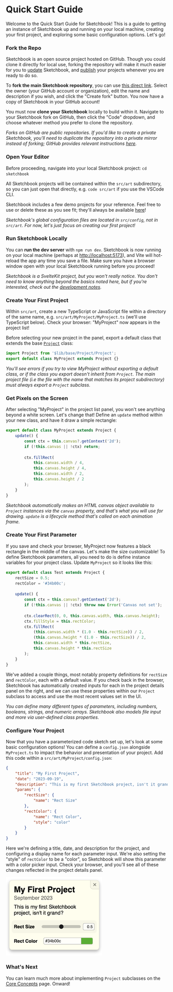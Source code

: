 # Quick Start Guide

Welcome to the Quick Start Guide for Sketchbook! This is a guide to getting an instance of Sketchbook up and running on your local machine, creating your first project, and exploring some basic configuration options. Let's go!

### Fork the Repo

Sketchbook is an open source project hosted on GitHub. Though you could clone it directly for local use, forking the repository will make it much easier for you to [update](updating.md) Sketchbook, and [publish](deploying.md) your projects whenever you are ready to do so.

To **fork the main Sketchbook repository**, you can use [this direct link](https://github.com/flatpickles/sketchbook/fork). Select the owner (your GitHub account or organization), edit the name and description if you wish, and click the "Create fork" button. You now have a copy of Sketchbook in your GitHub account!

You must now **clone your Sketchbook** locally to build within it. Navigate to your Sketchbook fork on GitHub, then click the "Code" dropdown, and choose whatever method you prefer to clone the repository.

_Forks on GitHub are public repositories. If you'd like to create a private Sketchbook, you'll need to duplicate the repository into a private mirror instead of forking; GitHub provides relevant instructions [here](https://docs.github.com/en/repositories/creating-and-managing-repositories/duplicating-a-repository)._

### Open Your Editor

Before proceeding, navigate into your local Sketchbook project: `cd sketchbook`

All Sketchbook projects will be contained within the `src/art` subdirectory, so you can just open that directly, e.g. `code src/art` if you use the VSCode CLI.

Sketchbook includes a few demo projects for your reference. Feel free to use or delete these as you see fit; they'll always be available [here](https://github.com/Longitude-Studio/sketchbook/tree/main/src/art)!

_Sketchbook's global configuration files are located in `src/config`, not in `src/art`. For now, let's just focus on creating our first project!_

### Run Sketchbook Locally

You can **run the dev server** with `npm run dev`. Sketchbook is now running on your local machine (perhaps at [http://localhost:5173](http://localhost:5173)), and Vite will hot-reload the app any time you save a file. Make sure you have a browser window open with your local Sketchbook running before you proceed!

_Sketchbook is a SvelteKit project, but you won't really notice. You don't need to know anything beyond the basics noted here, but if you're interested, check out the [development notes](dev-notes.md)._

### Create Your First Project

Within `src/art`, create a new TypeScript or JavaScript file within a directory of the same name, e.g. `src/art/MyProject/MyProject.ts` (we'll use TypeScript below). Check your browser: "MyProject" now appears in the project list!

Before selecting your new project in the panel, export a default class that extends the base [`Project`](https://github.com/flatpickles/sketchbook/blob/main/src/lib/base/Project/Project.ts) class:

```ts
import Project from '$lib/base/Project/Project';
export default class MyProject extends Project {}
```

_You'll see errors if you try to view MyProject without exporting a default class, or if the class you export doesn't inherit from `Project`. The main project file (i.e the file with the name that matches its project subdirectory) must always export a `Project` subclass._

### Get Pixels on the Screen

After selecting "MyProject" in the project list panel, you won't see anything beyond a white screen. Let's change that! Define an `update` method within your new class, and have it draw a simple rectangle:

```ts
export default class MyProject extends Project {
    update() {
        const ctx = this.canvas?.getContext('2d');
        if (!this.canvas || !ctx) return;

        ctx.fillRect(
            this.canvas.width / 4,
            this.canvas.height / 4,
            this.canvas.width / 2,
            this.canvas.height / 2
        );
    }
}
```

_Sketchbook automatically makes an HTML canvas object available to `Project` instances via the `canvas` property, and that's what you will use for drawing. `update` is a lifecycle method that's called on each animation frame._

### Create Your First Parameter

If you save and check your browser, MyProject now features a black rectangle in the middle of the canvas. Let's make the size customizable! To define Sketchbook parameters, all you need to do is define instance variables for your project class. Update `MyProject` so it looks like this:

```ts
export default class Test extends Project {
    rectSize = 0.5;
    rectColor = '#34b00c';

    update() {
        const ctx = this.canvas?.getContext('2d');
        if (!this.canvas || !ctx) throw new Error('Canvas not set');

        ctx.clearRect(0, 0, this.canvas.width, this.canvas.height);
        ctx.fillStyle = this.rectColor;
        ctx.fillRect(
            (this.canvas.width * (1.0 - this.rectSize)) / 2,
            (this.canvas.height * (1.0 - this.rectSize)) / 2,
            this.canvas.width * this.rectSize,
            this.canvas.height * this.rectSize
        );
    }
}
```

We've added a couple things, most notably property definitions for `rectSize` and `rectColor`, each with a default value. If you check back in the browser, Sketchbook has automatically created inputs for each in the project details panel on the right, and we can use these properties within our `Project` subclass to access and use the most recent values set in the UI.

_You can define many different types of parameters, including numbers, booleans, strings, and numeric arrays. Sketchbook also models file input and more via user-defined class properties._

### Configure Your Project

Now that you have a parameterized code sketch set up, let's look at some basic configuration options! You can define a `config.json` alongside `MyProject.ts` to impact the behavior and presentation of your project. Add this code within a `src/art/MyProject/config.json`:

```json
{
    "title": "My First Project",
    "date": "2023-09-19",
    "description": "This is my first Sketchbook project, isn't it grand?",
    "params": {
        "rectSize": {
            "name": "Rect Size"
        },
        "rectColor": {
            "name": "Rect Color",
            "style": "color"
        }
    }
}
```

Here we're defining a title, date, and description for the project, and configuring a display name for each parameter input. We're also setting the "style" of `rectColor` to be a "color", so Sketchbook will show this parameter with a color picker input. Check your browser, and you'll see all of these changes reflected in the project details panel.

<img src="media/myproject-details.png" style="width: 300px" />

### What's Next

You can learn much more about implementing `Project` subclasses on the [Core Concepts](core-concepts.md) page. Onward!
